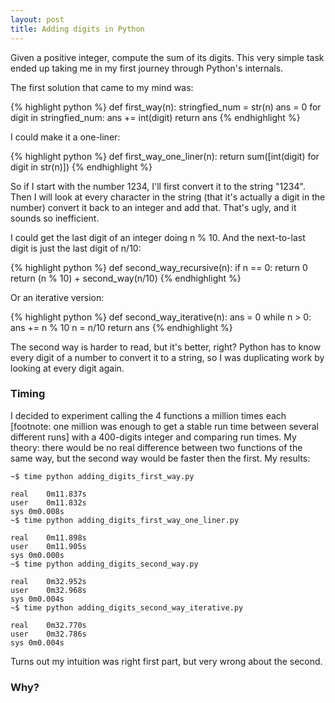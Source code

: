 ```yaml
---
layout: post
title: Adding digits in Python
---
```


Given a positive integer, compute the sum of its digits. This very simple task ended up taking me in my first journey through Python's internals.

The first solution that came to my mind was:

{% highlight python %}
def first_way(n):
    stringfied_num = str(n)
    ans = 0
    for digit in stringfied_num:
        ans += int(digit)
    return ans
{% endhighlight %}

I could make it a one-liner:

{% highlight python %}
def first_way_one_liner(n):
    return sum([int(digit) for digit in str(n)])
{% endhighlight %}

So if I start with the number 1234, I'll first convert it to the string "1234". Then I will look at every character in the string (that it's actually a digit in the number) convert it back to an integer and add that. That's ugly, and it sounds so inefficient.

I could get the last digit of an integer doing n % 10. And the next-to-last digit is just the last digit of n/10:

{% highlight python %}
def second_way_recursive(n):
    if n == 0:
        return 0
    return (n % 10) + second_way(n/10)
{% endhighlight %}

Or an iterative version:

{% highlight python %}
def second_way_iterative(n):
    ans = 0
    while n > 0:
        ans += n % 10
        n = n/10
    return ans
{% endhighlight %}

The second way is harder to read, but it's better, right? Python has to know every digit of a number to convert it to a string, so I was duplicating work by looking at every digit again.

### Timing

I decided to experiment calling the 4 functions a million times each [footnote: one million was enough to get a stable run time between several different runs] with a 400-digits integer and comparing run times. My theory: there would be no real difference between two functions of the same way, but the second way would be faster then the first. My results:

```
~$ time python adding_digits_first_way.py

real	0m11.837s
user	0m11.832s
sys	0m0.008s
~$ time python adding_digits_first_way_one_liner.py

real	0m11.898s
user	0m11.905s
sys	0m0.000s
~$ time python adding_digits_second_way.py

real	0m32.952s
user	0m32.968s
sys	0m0.004s
~$ time python adding_digits_second_way_iterative.py

real	0m32.770s
user	0m32.786s
sys	0m0.004s
```

Turns out my intuition was right first part, but very wrong about the second.

### Why?
